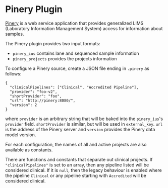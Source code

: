 # Pinery Plugin
[Pinery](http://github.com/oicr-gsi/pinery) is a web service application that
provides generalized LIMS (Laboratory Information Management System) access for information about samples.

The Pinery plugin provides two input formats:

- `pinery_ius` contains lane and sequenced sample information
- `pinery_projects` provides the projects information

To configure a Pinery source, create a JSON file ending in `.pinery` as follows:

    {
      "clinicalPipelines": ["Clinical", "Accredited Pipeline"],
      "provider": "foo-v2",
      "shortProvider": "foo",
      "url": "http://pinery:8080/",
      "version": 2
    }

where `provider` is an arbitrary string that will be baked into the
`pinery_ius`'s `provider` field. `shortProvider` is similar, but will be used
in `external_key`. `url` is the address of the Pinery server and `version`
provides the Pinery data model version.

For each configuration, the names of all and active projects are also available
as constants.

There are functions and constants that separate out clinical projects. If `"clinicalPipelines"` is
set to an array, then any pipeline listed will be considered clinical. If it is `null`, then the
legacy behaviour is enabled where the pipeline `Clinical` or any pipeline starting with `Accredited`
will be considered clinical.